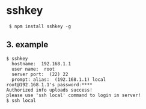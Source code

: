 # sshkey

```
 $ npm install sshkey -g

```

## 3. example

    $ sshkey
      hostname:  192.168.1.1
      user name:  root
      server port:  (22) 22
      prompt: alias:  (192.168.1.1) local
    root@192.168.1.1's password:****
    Authorized info uploads success!
    please use 'ssh local' command to login in server!
    $ ssh local


